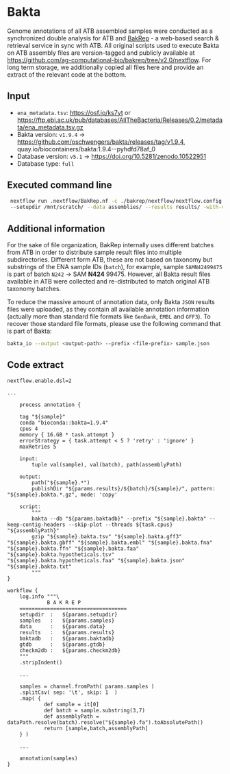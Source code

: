 # Bakta

Genome annotations of all ATB assembled samples were conducted as a synchronized double analysis for ATB and [BakRep](https://bakrep.computational.bio/) - a web-based search & retrieval service in sync with ATB.
All original scripts used to execute Bakta on ATB assembly files are version-tagged and publicly available at https://github.com/ag-computational-bio/bakrep/tree/v2.0/nextflow. For long term storage, we additionally copied all files here and provide an extract of the relevant code at the bottom.

## Input

- `ena_metadata.tsv`: https://osf.io/ks7yt or https://ftp.ebi.ac.uk/pub/databases/AllTheBacteria/Releases/0.2/metadata/ena_metadata.tsv.gz
- Bakta version: `v1.9.4` -> https://github.com/oschwengers/bakta/releases/tag/v1.9.4, quay.io/biocontainers/bakta:1.9.4--pyhdfd78af_0
- Database version: `v5.1` -> https://doi.org/10.5281/zenodo.10522951
- Database type: `full`

## Executed command line

```bash
 nextflow run .nextflow/BakRep.nf -c ./bakrep/nextflow/nextflow.config -profile cluster --samples ena_metadata.tsv 
 --setupdir /mnt/scratch/ --data assemblies/ --results results/ -with-conda  
```

## Additional information

For the sake of file organization, BakRep internally uses different batches from ATB in order to distribute sample result files into multiple subdirectories. Different form ATB, these are not based on taxonomy but substrings of the ENA sample IDs (`batch`), for example, sample `SAMN42499475` is part of batch `N242` -> SAM **N424** 99475. However, all Bakta result files available in ATB were collected and re-distributed to match original ATB taxonomy batches.

To reduce the massive amount of annotation data, only Bakta `JSON` results files were uploaded, as they contain all available annotation information (actually more than standard file formats like `GenBank`, `EMBL` and `GFF3`). To recover those standard file formats, please use the following command that is part of Bakta:

```bash
bakta_io --output <output-path> --prefix <file-prefix> sample.json
```

## Code extract

```nextflow
nextflow.enable.dsl=2

...

    process annotation {

    tag "${sample}"
    conda "bioconda::bakta=1.9.4"
    cpus 4
    memory { 16.GB * task.attempt }
    errorStrategy = { task.attempt < 5 ? 'retry' : 'ignore' }
    maxRetries 5

    input:
        tuple val(sample), val(batch), path(assemblyPath)

    output:
        path("${sample}.*")
        publishDir "${params.results}/${batch}/${sample}/", pattern: "${sample}.bakta.*.gz", mode: 'copy'

    script:
        """
		bakta --db "${params.baktadb}" --prefix "${sample}.bakta" --keep-contig-headers --skip-plot --threads ${task.cpus} "${assemblyPath}"
        gzip "${sample}.bakta.tsv" "${sample}.bakta.gff3" "${sample}.bakta.gbff" "${sample}.bakta.embl" "${sample}.bakta.fna" "${sample}.bakta.ffn" "${sample}.bakta.faa" "${sample}.bakta.hypotheticals.tsv" "${sample}.bakta.hypotheticals.faa" "${sample}.bakta.json" "${sample}.bakta.txt"  
        """
}

workflow {
    log.info """\
             B A K R E P
    ===================================
    setupdir  :   ${params.setupdir}
    samples   :   ${params.samples}
    data      :   ${params.data}
    results   :   ${params.results}
    baktadb   :   ${params.baktadb}
    gtdb      :   ${params.gtdb}
    checkm2db :   ${params.checkm2db}
    """
    .stripIndent()

    ...

    samples = channel.fromPath( params.samples )
    .splitCsv( sep: '\t', skip: 1  )
    .map( {
            def sample = it[0]
            def batch = sample.substring(3,7)
            def assemblyPath = dataPath.resolve(batch).resolve("${sample}.fa").toAbsolutePath()
            return [sample,batch,assemblyPath]
    } )

    ...

    annotation(samples)
}
```

